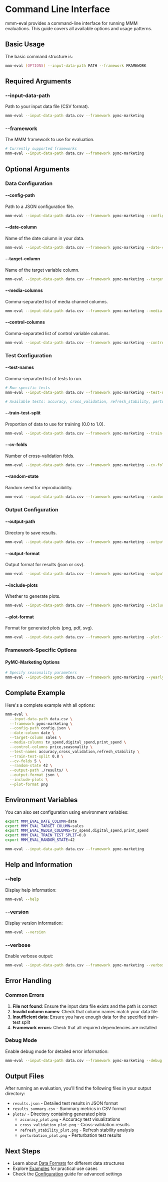 # Command Line Interface

mmm-eval provides a command-line interface for running MMM evaluations. This guide covers all available options and usage patterns.

## Basic Usage

The basic command structure is:

```bash
mmm-eval [OPTIONS] --input-data-path PATH --framework FRAMEWORK
```

## Required Arguments

### --input-data-path

Path to your input data file (CSV format).

```bash
mmm-eval --input-data-path data.csv --framework pymc-marketing
```

### --framework

The MMM framework to use for evaluation.

```bash
# Currently supported frameworks
mmm-eval --input-data-path data.csv --framework pymc-marketing
```

## Optional Arguments

### Data Configuration

#### --config-path

Path to a JSON configuration file.

```bash
mmm-eval --input-data-path data.csv --framework pymc-marketing --config-path config.json
```

#### --date-column

Name of the date column in your data.

```bash
mmm-eval --input-data-path data.csv --framework pymc-marketing --date-column date
```

#### --target-column

Name of the target variable column.

```bash
mmm-eval --input-data-path data.csv --framework pymc-marketing --target-column sales
```

#### --media-columns

Comma-separated list of media channel columns.

```bash
mmm-eval --input-data-path data.csv --framework pymc-marketing --media-columns tv_spend,digital_spend,print_spend
```

#### --control-columns

Comma-separated list of control variable columns.

```bash
mmm-eval --input-data-path data.csv --framework pymc-marketing --control-columns price,seasonality
```

### Test Configuration

#### --test-names

Comma-separated list of tests to run.

```bash
# Run specific tests
mmm-eval --input-data-path data.csv --framework pymc-marketing --test-names accuracy,cross_validation

# Available tests: accuracy, cross_validation, refresh_stability, perturbation
```

#### --train-test-split

Proportion of data to use for training (0.0 to 1.0).

```bash
mmm-eval --input-data-path data.csv --framework pymc-marketing --train-test-split 0.8
```

#### --cv-folds

Number of cross-validation folds.

```bash
mmm-eval --input-data-path data.csv --framework pymc-marketing --cv-folds 5
```

#### --random-state

Random seed for reproducibility.

```bash
mmm-eval --input-data-path data.csv --framework pymc-marketing --random-state 42
```

### Output Configuration

#### --output-path

Directory to save results.

```bash
mmm-eval --input-data-path data.csv --framework pymc-marketing --output-path ./results/
```

#### --output-format

Output format for results (json or csv).

```bash
mmm-eval --input-data-path data.csv --framework pymc-marketing --output-format json
```

#### --include-plots

Whether to generate plots.

```bash
mmm-eval --input-data-path data.csv --framework pymc-marketing --include-plots
```

#### --plot-format

Format for generated plots (png, pdf, svg).

```bash
mmm-eval --input-data-path data.csv --framework pymc-marketing --plot-format png
```

### Framework-Specific Options

#### PyMC-Marketing Options

```bash
# Specify seasonality parameters
mmm-eval --input-data-path data.csv --framework pymc-marketing --yearly-seasonality 10 --weekly-seasonality 3
```

## Complete Example

Here's a complete example with all options:

```bash
mmm-eval \
  --input-data-path data.csv \
  --framework pymc-marketing \
  --config-path config.json \
  --date-column date \
  --target-column sales \
  --media-columns tv_spend,digital_spend,print_spend \
  --control-columns price,seasonality \
  --test-names accuracy,cross_validation,refresh_stability \
  --train-test-split 0.8 \
  --cv-folds 5 \
  --random-state 42 \
  --output-path ./results/ \
  --output-format json \
  --include-plots \
  --plot-format png
```

## Environment Variables

You can also set configuration using environment variables:

```bash
export MMM_EVAL_DATE_COLUMN=date
export MMM_EVAL_TARGET_COLUMN=sales
export MMM_EVAL_MEDIA_COLUMNS=tv_spend,digital_spend,print_spend
export MMM_EVAL_TRAIN_TEST_SPLIT=0.8
export MMM_EVAL_RANDOM_STATE=42

mmm-eval --input-data-path data.csv --framework pymc-marketing
```

## Help and Information

### --help

Display help information:

```bash
mmm-eval --help
```

### --version

Display version information:

```bash
mmm-eval --version
```

### --verbose

Enable verbose output:

```bash
mmm-eval --input-data-path data.csv --framework pymc-marketing --verbose
```

## Error Handling

### Common Errors

1. **File not found**: Ensure the input data file exists and the path is correct
2. **Invalid column names**: Check that column names match your data file
3. **Insufficient data**: Ensure you have enough data for the specified train-test split
4. **Framework errors**: Check that all required dependencies are installed

### Debug Mode

Enable debug mode for detailed error information:

```bash
mmm-eval --input-data-path data.csv --framework pymc-marketing --debug
```

## Output Files

After running an evaluation, you'll find the following files in your output directory:

- `results.json` - Detailed test results in JSON format
- `results_summary.csv` - Summary metrics in CSV format
- `plots/` - Directory containing generated plots
  - `accuracy_plot.png` - Accuracy test visualizations
  - `cross_validation_plot.png` - Cross-validation results
  - `refresh_stability_plot.png` - Refresh stability analysis
  - `perturbation_plot.png` - Perturbation test results

## Next Steps

- Learn about [Data Formats](data-formats.md) for different data structures
- Explore [Examples](examples/basic-usage.md) for practical use cases
- Check the [Configuration](getting-started/configuration.md) guide for advanced settings 